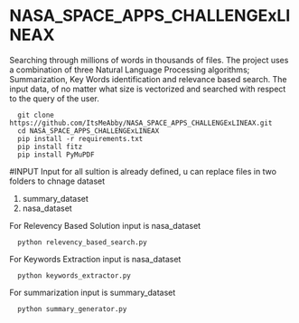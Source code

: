# NASA_SPACE_APPS_CHALLENGExLINEAX
Searching through millions of words in thousands of files. The project uses a combination of three Natural Language Processing algorithms; Summarization, Key Words identification and relevance based search. The input data, of no matter what size is vectorized and searched with respect to the query of the user.  
```
  git clone https://github.com/ItsMeAbby/NASA_SPACE_APPS_CHALLENGExLINEAX.git
  cd NASA_SPACE_APPS_CHALLENGExLINEAX
  pip install -r requirements.txt
  pip install fitz
  pip install PyMuPDF
```
#INPUT
  Input for all sultion is already defined, u can replace files in two folders to chnage dataset
  1. summary_dataset
  2. nasa_dataset

For Relevency Based Solution
input is nasa_dataset
```
  python relevency_based_search.py
```


For Keywords Extraction
input is nasa_dataset
```
  python keywords_extractor.py
```


For summarization
input is summary_dataset
```
  python summary_generator.py
```
